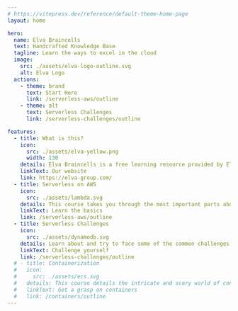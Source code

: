 ```yaml
---
# https://vitepress.dev/reference/default-theme-home-page
layout: home

hero:
  name: Elva Braincells
  text: Handcrafted Knowledge Base
  tagline: Learn the ways to excel in the cloud
  image: 
    src: ./assets/elva-logo-outline.svg
    alt: Elva Logo
  actions:
    - theme: brand
      text: Start Here 
      link: /serverless-aws/outline
    - theme: alt
      text: Serverless Challenges
      link: /serverless-challenges/outline

features:
  - title: What is this?
    icon:
      src: ./assets/elva-yellow.png
      width: 130
    details: Elva Braincells is a free learning resource provided by Elva, a collection of serverless experts specializing on AWS.
    linkText: Our website
    link: https://elva-group.com/
  - title: Serverless on AWS
    icon: 
      src: ./assets/lambda.svg
    details: This course takes you through the most important parts about Serverless and the AWS services revolving around it. It includes important reading and a handfull of exercises.
    linkText: Learn the basics
    link: /serverless-aws/outline
  - title: Serverless Challenges
    icon: 
      src: ./assets/dynamodb.svg
    details: Learn about and try to face some of the common challenges we see in the AWS space. This is a collection of common architectural challenges our developers face every day.
    linkText: Challenge yourself
    link: /serverless-challenges/outline
  # - title: Containerization
  #   icon: 
  #     src: ./assets/ecs.svg
  #   details: This course details the intricate and scary world of containerization. You'll learn about Docker and Kubernetes with exercises and quizes to keep you engaged.
  #   linkText: Get a grasp on containers
  #   link: /containers/outline
---
```

